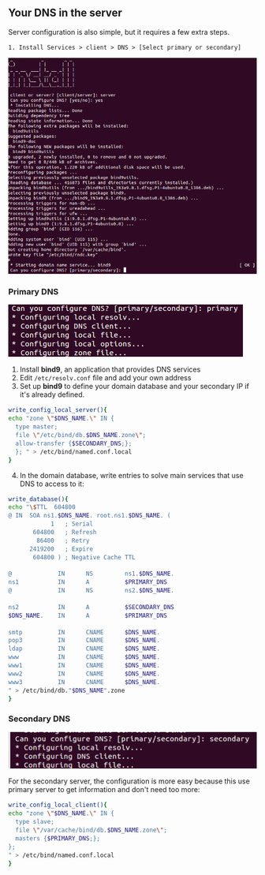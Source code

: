 ## Your DNS in the server

Server configuration is also simple, but it requires a few extra steps.

```
1. Install Services > client > DNS > [Select primary or secondary]
```
![](../../assets/dns-install-server.png)


### Primary DNS

![](../../assets/dns-install-primary.png)


1. Install **bind9**, an application that provides DNS services
2. Edit `/etc/resolv.conf` file and add your own address
3. Set up **bind9** to define your domain database and your secondary IP if it's already defined.

```bash
write_config_local_server(){
echo "zone \"$DNS_NAME.\" IN {
  type master;
  file \"/etc/bind/db.$DNS_NAME.zone\";
  allow-transfer {$SECONDARY_DNS;};
  }; " > /etc/bind/named.conf.local
}
```

4. In the domain database, write entries to solve main services that use DNS to access to it:

```bash
write_database(){
echo "\$TTL  604800
@ IN  SOA ns1.$DNS_NAME. root.ns1.$DNS_NAME. (
            1   ; Serial
       604800   ; Refresh
        86400   ; Retry
      2419200   ; Expire
       604800 ) ; Negative Cache TTL

@             IN      NS         ns1.$DNS_NAME.
ns1           IN      A          $PRIMARY_DNS
@             IN      NS         ns2.$DNS_NAME.

ns2           IN      A          $SECONDARY_DNS
$DNS_NAME.    IN      A          $PRIMARY_DNS

smtp          IN      CNAME      $DNS_NAME.
pop3          IN      CNAME      $DNS_NAME.
ldap          IN      CNAME      $DNS_NAME.
www           IN      CNAME      $DNS_NAME.
www1          IN      CNAME      $DNS_NAME.
www2          IN      CNAME      $DNS_NAME.
www3          IN      CNAME      $DNS_NAME.
" > /etc/bind/db."$DNS_NAME".zone
}
```

### Secondary DNS

![](../../assets/dns-install-secondary.png)

For the secondary server, the configuration is more easy because this use primary server to get information and don't need too more:

```bash
write_config_local_client(){
echo "zone \"$DNS_NAME.\" IN {
  type slave;
  file \"/var/cache/bind/db.$DNS_NAME.zone\";
  masters {$PRIMARY_DNS;};
};
" > /etc/bind/named.conf.local
}
```

